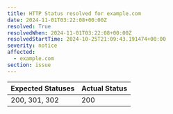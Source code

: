```yaml
---
title: HTTP Status resolved for example.com
date: 2024-11-01T03:22:08+00:00Z
resolved: True
resolvedWhen: 2024-11-01T03:22:08+00:00Z
resolvedStartTime: 2024-10-25T21:09:43.191474+00:00
severity: notice
affected:
  - example.com
section: issue
---
```


| Expected Statuses | Actual Status  |
|-------------------|----------------|
| 200, 301, 302 | 200 |
